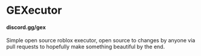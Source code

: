 # GEXecutor
#### discord.gg/gex

Simple open source roblox executor, open source to changes by anyone via pull requests to hopefully make something beautiful by the end.
